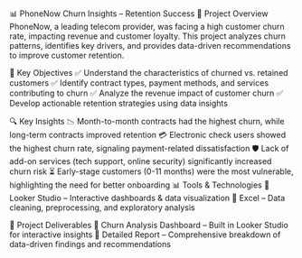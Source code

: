 📊 PhoneNow Churn Insights – Retention Success
📌 Project Overview
PhoneNow, a leading telecom provider, was facing a high customer churn rate, impacting revenue and customer loyalty. This project analyzes churn patterns, identifies key drivers, and provides data-driven recommendations to improve customer retention.

🎯 Key Objectives
✅ Understand the characteristics of churned vs. retained customers
✅ Identify contract types, payment methods, and services contributing to churn
✅ Analyze the revenue impact of customer churn
✅ Develop actionable retention strategies using data insights

🔍 Key Insights
📉 Month-to-month contracts had the highest churn, while long-term contracts improved retention
💳 Electronic check users showed the highest churn rate, signaling payment-related dissatisfaction
🛡️ Lack of add-on services (tech support, online security) significantly increased churn risk
⏳ Early-stage customers (0-11 months) were the most vulnerable, highlighting the need for better onboarding
📊 Tools & Technologies
🔹 Looker Studio – Interactive dashboards & data visualization
🔹 Excel – Data cleaning, preprocessing, and exploratory analysis

🚀 Project Deliverables
📌 Churn Analysis Dashboard – Built in Looker Studio for interactive insights
📌 Detailed Report – Comprehensive breakdown of data-driven findings and recommendations
